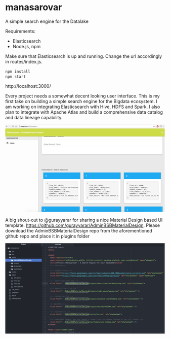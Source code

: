 # manasarovar
A simple search engine for the Datalake

Requirements:
* Elasticsearch
* Node.js, npm

Make sure that Elasticsearch is up and running. Change the url accordingly in routes/index.js.

    npm install
    npm start

http://localhost:3000/

Every project needs a somewhat decent looking user interface. This is my first take on building a simple search engine for the Bigdata ecosystem. I am working on integrating Elasticsearch with Hive, HDFS and Spark. I also plan to integrate with Apache Atlas and build a comprehensive data catalog and data lineage capability.

![A very basic Elasticsearch based search engine](screenshots/search-resp.png "A very basic Elasticsearch based search engine")


A big shout-out to @gurayyarar for sharing a nice Material Design based UI template. https://github.com/gurayyarar/AdminBSBMaterialDesign. Please download the AdminBSBMaterialDesign repo from the aforementioned github repo and place it in plugins folder

![UI elements dependency](screenshots/ui-template-dep.png "UI elements dependency")
